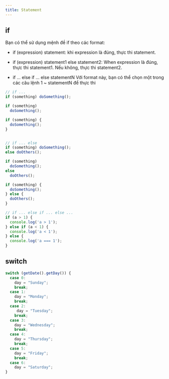 ```yaml
---
title: Statement
---
```


## if

Bạn có thể sử dụng mệnh đề if theo các format:

- if (expression) statement: khi expression là đúng, thực thi statement.

- if (expression) statement1 else statement2: When expression là đúng, thực thi statement1. Nếu không, thực thi statement2.

- if ... else if ... else statementN  Với format này, bạn có thể chọn một trong các câu lệnh 1 ~ statementN để thực thi

```js
// if ...
if (something) doSomething();

if (something)
  doSomething();

if (something) {
  doSomething();
}


// if ... else
if (something) doSomething();
else doOthers();

if (something)
  doSomething();
else
  doOthers();

if (something) {
  doSomething();
} else {
  doOthers();
}

// if ... else if ... else ...
if (a > 1) {
  console.log('a > 1');
} else if (a < 1) {
  console.log('a < 1');
} else {
  console.log('a === 1');
}
```

## switch

```js
switch (getDate().getDay()) {
  case 0:
    day = "Sunday";
    break;
  case 1:
    day = "Monday";
    break;
  case 2:
     day = "Tuesday";
    break;
  case 3:
    day = "Wednesday";
    break;
  case 4:
    day = "Thursday";
    break;
  case 5:
    day = "Friday";
    break;
  case 6:
    day = "Saturday";
}
```
